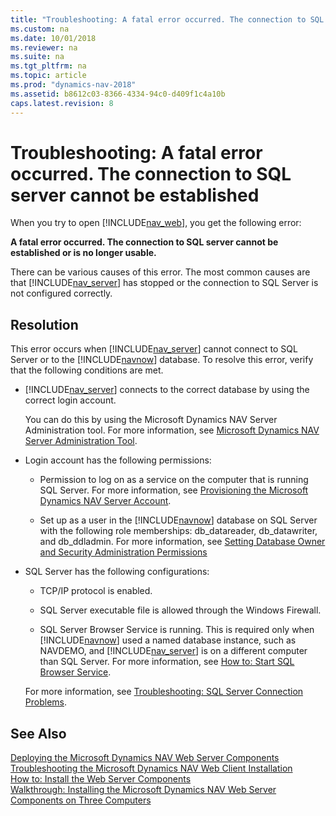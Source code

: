 ```yaml
---
title: "Troubleshooting: A fatal error occurred. The connection to SQL server cannot be established"
ms.custom: na
ms.date: 10/01/2018
ms.reviewer: na
ms.suite: na
ms.tgt_pltfrm: na
ms.topic: article
ms.prod: "dynamics-nav-2018"
ms.assetid: b8612c03-8366-4334-94c0-d409f1c4a10b
caps.latest.revision: 8
---
```

# Troubleshooting: A fatal error occurred. The connection to SQL server cannot be established
When you try to open [!INCLUDE[nav_web](includes/nav_web_md.md)], you get the following error:  
  
 **A fatal error occurred. The connection to SQL server cannot be established or is no longer usable.**  
  
 There can be various causes of this error. The most common causes are that [!INCLUDE[nav_server](includes/nav_server_md.md)] has stopped or the connection to SQL Server is not configured correctly.  
  
## Resolution  
 This error occurs when [!INCLUDE[nav_server](includes/nav_server_md.md)] cannot connect to SQL Server or to the [!INCLUDE[navnow](includes/navnow_md.md)] database. To resolve this error, verify that the following conditions are met.  
  
-   [!INCLUDE[nav_server](includes/nav_server_md.md)] connects to the correct database by using the correct login account.  
  
     You can do this by using the Microsoft Dynamics NAV Server Administration tool. For more information, see [Microsoft Dynamics NAV Server Administration Tool](Microsoft-Dynamics-NAV-Server-Administration-Tool.md).  
  
-   Login account has the following permissions:  
  
    -   Permission to log on as a service on the computer that is running SQL Server. For more information, see [Provisioning the Microsoft Dynamics NAV Server Account](Provisioning-the-Microsoft-Dynamics-NAV-Server-Account.md).  
  
    -   Set up as a user in the [!INCLUDE[navnow](includes/navnow_md.md)] database on SQL Server with the following role memberships: db\_datareader, db\_datawriter, and db\_ddladmin. For more information, see [Setting Database Owner and Security Administration Permissions](Setting-Database-Owner-and-Security-Administration-Permissions.md)  
  
-   SQL Server has the following configurations:  
  
    -   TCP/IP protocol is enabled.  
  
    -   SQL Server executable file is allowed through the Windows Firewall.  
  
    -   SQL Server Browser Service is running. This is required only when [!INCLUDE[navnow](includes/navnow_md.md)] used a named database instance, such as NAVDEMO, and [!INCLUDE[nav_server](includes/nav_server_md.md)] is on a different computer than SQL Server. For more information, see [How to: Start SQL Browser Service](How-to--Start-SQL-Browser-Service.md).  
  
     For more information, see [Troubleshooting: SQL Server Connection Problems](Troubleshooting--SQL-Server-Connection-Problems.md).  
  
## See Also  
 [Deploying the Microsoft Dynamics NAV Web Server Components](Deploying-the-Microsoft-Dynamics-NAV-Web-Server-Components.md)   
 [Troubleshooting the Microsoft Dynamics NAV Web Client Installation](Troubleshooting-the-Microsoft-Dynamics-NAV-Web-Client-Installation.md)   
 [How to: Install the Web Server Components](How-to--Install-the-Web-Server-Components.md)   
 [Walkthrough: Installing the Microsoft Dynamics NAV Web Server Components on Three Computers](Walkthrough--Installing-the-Microsoft-Dynamics-NAV-Web-Server-Components-on-Three-Computers.md)
